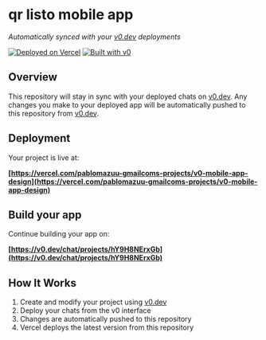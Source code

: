 # qr listo mobile app

*Automatically synced with your [v0.dev](https://v0.dev) deployments*

[![Deployed on Vercel](https://img.shields.io/badge/Deployed%20on-Vercel-black?style=for-the-badge&logo=vercel)](https://vercel.com/pablomazuu-gmailcoms-projects/v0-mobile-app-design)
[![Built with v0](https://img.shields.io/badge/Built%20with-v0.dev-black?style=for-the-badge)](https://v0.dev/chat/projects/hY9H8NErxGb)

## Overview

This repository will stay in sync with your deployed chats on [v0.dev](https://v0.dev).
Any changes you make to your deployed app will be automatically pushed to this repository from [v0.dev](https://v0.dev).

## Deployment

Your project is live at:

**[https://vercel.com/pablomazuu-gmailcoms-projects/v0-mobile-app-design](https://vercel.com/pablomazuu-gmailcoms-projects/v0-mobile-app-design)**

## Build your app

Continue building your app on:

**[https://v0.dev/chat/projects/hY9H8NErxGb](https://v0.dev/chat/projects/hY9H8NErxGb)**

## How It Works

1. Create and modify your project using [v0.dev](https://v0.dev)
2. Deploy your chats from the v0 interface
3. Changes are automatically pushed to this repository
4. Vercel deploys the latest version from this repository